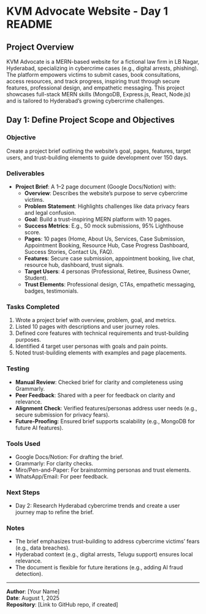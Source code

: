 # KVM Advocate Website - Day 1 README

## Project Overview

KVM Advocate is a MERN-based website for a fictional law firm in LB Nagar, Hyderabad, specializing in cybercrime cases (e.g., digital arrests, phishing). The platform empowers victims to submit cases, book consultations, access resources, and track progress, inspiring trust through secure features, professional design, and empathetic messaging. This project showcases full-stack MERN skills (MongoDB, Express.js, React, Node.js) and is tailored to Hyderabad’s growing cybercrime challenges.

## Day 1: Define Project Scope and Objectives

### Objective
Create a project brief outlining the website’s goal, pages, features, target users, and trust-building elements to guide development over 150 days.

### Deliverables
- **Project Brief**: A 1–2 page document (Google Docs/Notion) with:
  - **Overview**: Describes the website’s purpose to serve cybercrime victims.
  - **Problem Statement**: Highlights challenges like data privacy fears and legal confusion.
  - **Goal**: Build a trust-inspiring MERN platform with 10 pages.
  - **Success Metrics**: E.g., 50 mock submissions, 95% Lighthouse score.
  - **Pages**: 10 pages (Home, About Us, Services, Case Submission, Appointment Booking, Resource Hub, Case Progress Dashboard, Success Stories, Contact Us, FAQ).
  - **Features**: Secure case submission, appointment booking, live chat, resource hub, dashboard, trust signals.
  - **Target Users**: 4 personas (Professional, Retiree, Business Owner, Student).
  - **Trust Elements**: Professional design, CTAs, empathetic messaging, badges, testimonials.

### Tasks Completed
1. Wrote a project brief with overview, problem, goal, and metrics.
2. Listed 10 pages with descriptions and user journey roles.
3. Defined core features with technical requirements and trust-building purposes.
4. Identified 4 target user personas with goals and pain points.
5. Noted trust-building elements with examples and page placements.

### Testing
- **Manual Review**: Checked brief for clarity and completeness using Grammarly.
- **Peer Feedback**: Shared with a peer for feedback on clarity and relevance.
- **Alignment Check**: Verified features/personas address user needs (e.g., secure submission for privacy fears).
- **Future-Proofing**: Ensured brief supports scalability (e.g., MongoDB for future AI features).

### Tools Used
- Google Docs/Notion: For drafting the brief.
- Grammarly: For clarity checks.
- Miro/Pen-and-Paper: For brainstorming personas and trust elements.
- WhatsApp/Email: For peer feedback.

### Next Steps
- Day 2: Research Hyderabad cybercrime trends and create a user journey map to refine the brief.

### Notes
- The brief emphasizes trust-building to address cybercrime victims’ fears (e.g., data breaches).
- Hyderabad context (e.g., digital arrests, Telugu support) ensures local relevance.
- The document is flexible for future iterations (e.g., adding AI fraud detection).

---

**Author**: [Your Name]  
**Date**: August 1, 2025  
**Repository**: [Link to GitHub repo, if created]  